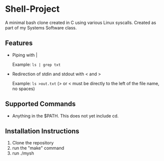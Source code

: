 # Shell-Project
A minimal bash clone created in C using various Linux syscalls.
Created as part of my Systems Software class.

## Features
* Piping with |

  Example: ```ls | grep txt ```
* Redirection of stdin and stdout with < and >

  Example: ```ls >out.txt``` (> or < must be directly to the left of the file name, no spaces)

## Supported Commands
* Anything in the $PATH. This does not yet include cd.

## Installation Instructions
1. Clone the repository
2. run the "make" command
3. run ./mysh
